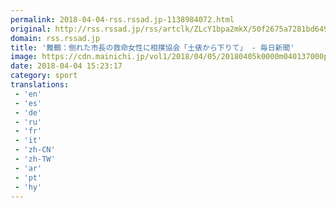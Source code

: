 ```yaml
---
permalink: 2018-04-04-rss.rssad.jp-1138984072.html
original: http://rss.rssad.jp/rss/artclk/ZLcY1bpa2mkX/50f2675a7281bd64988ca152eb6adf42?ul=qnr8CcV38uImJFYbQHYUYv_UwG8uQ.naGnfwioMilmqjHX8SPw5HPxbNczm8QZHj8m6qGsvoWU3xSowaofYcvB8hRWhs
domain: rss.rssad.jp
title: '舞鶴：倒れた市長の救命女性に相撲協会「土俵から下りて」 - 毎日新聞'
image: https://cdn.mainichi.jp/vol1/2018/04/05/20180405k0000m040137000p/9.jpg?1
date: 2018-04-04 15:23:17
category: sport
translations: 
 - 'en'
 - 'es'
 - 'de'
 - 'ru'
 - 'fr'
 - 'it'
 - 'zh-CN'
 - 'zh-TW'
 - 'ar'
 - 'pt'
 - 'hy'
---
```


